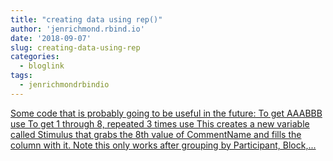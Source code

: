 ```yaml
---
title: "creating data using rep()"
author: 'jenrichmond.rbind.io'
date: '2018-09-07'
slug: creating-data-using-rep
categories:
  - bloglink
tags:
  - jenrichmondrbindio
---
```


[Some code that is probably going to be useful in the future: To get AAABBB use To get 1 through 8, repeated 3 times use This creates a new variable called Stimulus that grabs the 8th value of CommentName and fills the column with it. Note this only works after grouping by Participant, Block,...<click to read more>](http://jenrichmond.rbind.io/post/creating-data-using-rep/)

